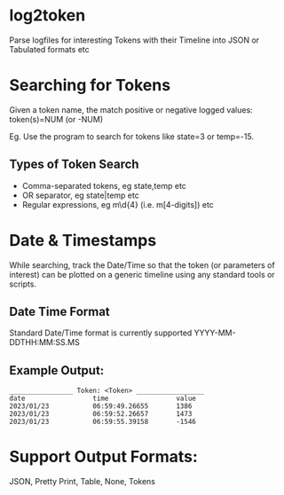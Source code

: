 # log2token
Parse logfiles for interesting Tokens with their Timeline into JSON or Tabulated formats etc

# Searching for Tokens
Given a token name, the match positive or negative logged values:
token(s)=NUM (or -NUM) 

Eg. Use the program to search for tokens like state=3 or temp=-15.

## Types of Token Search
- Comma-separated tokens, eg state,temp etc
- OR separator, eg state|temp etc
- Regular expressions, eg m\d{4} (i.e. m[4-digits]) etc


# Date & Timestamps
While searching, track the Date/Time so that the token (or parameters of interest) can be plotted on a generic timeline using any standard tools or scripts.

## Date Time Format
Standard Date/Time format is currently supported
YYYY-MM-DDTHH:MM:SS.MS

## Example Output:
```
________________ Token: <Token> _________________
date                 time                 value
2023/01/23           06:59:49.26655       1386
2023/01/23           06:59:52.26657       1473
2023/01/23           06:59:55.39158       -1546
```

# Support Output Formats:
JSON, Pretty Print, Table, None, Tokens
